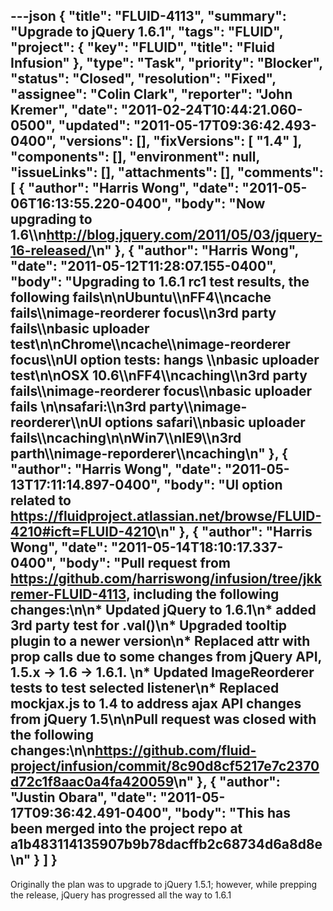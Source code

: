 ---json
{
  "title": "FLUID-4113",
  "summary": "Upgrade to jQuery 1.6.1",
  "tags": "FLUID",
  "project": {
    "key": "FLUID",
    "title": "Fluid Infusion"
  },
  "type": "Task",
  "priority": "Blocker",
  "status": "Closed",
  "resolution": "Fixed",
  "assignee": "Colin Clark",
  "reporter": "John Kremer",
  "date": "2011-02-24T10:44:21.060-0500",
  "updated": "2011-05-17T09:36:42.493-0400",
  "versions": [],
  "fixVersions": [
    "1.4"
  ],
  "components": [],
  "environment": null,
  "issueLinks": [],
  "attachments": [],
  "comments": [
    {
      "author": "Harris Wong",
      "date": "2011-05-06T16:13:55.220-0400",
      "body": "Now upgrading to 1.6\\\n<http://blog.jquery.com/2011/05/03/jquery-16-released/>\n"
    },
    {
      "author": "Harris Wong",
      "date": "2011-05-12T11:28:07.155-0400",
      "body": "Upgrading to 1.6.1 rc1 test results, the following fails\n\n**Ubuntu**\\\nFF4\\\ncache fails\\\nimage-reorderer focus\\\n3rd party fails\\\nbasic uploader test\n\nChrome\\\ncache\\\nimage-reorderer focus\\\nUI option tests: hangs \\\nbasic uploader test\n\n**OSX 10.6**\\\nFF4\\\ncaching\\\n3rd party fails\\\nimage-reorderer focus\\\nbasic uploader fails&#x20;\n\nsafari:\\\n3rd party\\\nimage-reorderer\\\nUI options safari\\\nbasic uploader fails\\\ncaching\n\n**Win7**\\\nIE9\\\n3rd parth\\\nimage-reporderer\\\ncaching\n"
    },
    {
      "author": "Harris Wong",
      "date": "2011-05-13T17:11:14.897-0400",
      "body": "UI option related to <https://fluidproject.atlassian.net/browse/FLUID-4210#icft=FLUID-4210>\n"
    },
    {
      "author": "Harris Wong",
      "date": "2011-05-14T18:10:17.337-0400",
      "body": "Pull request from <https://github.com/harriswong/infusion/tree/jkkremer-FLUID-4113>, including the following changes:\n\n* Updated jQuery to 1.6.1\n* added 3rd party test for .val()\n* Upgraded tooltip plugin to a newer version\n* Replaced attr with prop calls due to some changes from jQuery API, 1.5.x -> 1.6 -> 1.6.1.&#x20;\n* Updated ImageReorderer tests to test selected listener\n* Replaced mockjax.js to 1.4 to address ajax API changes from jQuery 1.5\n\nPull request was closed with the following changes:\n\n<https://github.com/fluid-project/infusion/commit/8c90d8cf5217e7c2370d72c1f8aac0a4fa420059>\n"
    },
    {
      "author": "Justin Obara",
      "date": "2011-05-17T09:36:42.491-0400",
      "body": "This has been merged into the project repo at a1b483114135907b9b78dacffb2c68734d6a8d8e\n"
    }
  ]
}
---
Originally the plan was to upgrade to jQuery 1.5.1; however, while prepping the release, jQuery has progressed all the way to 1.6.1

        